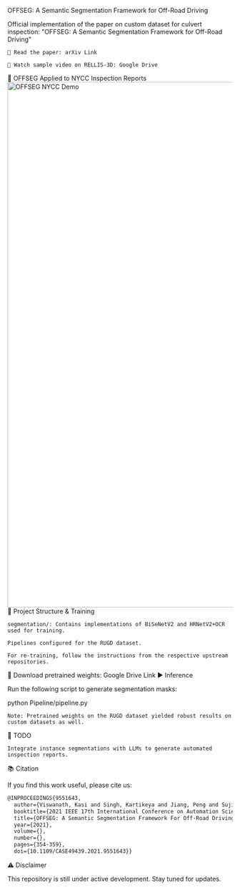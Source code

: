 OFFSEG: A Semantic Segmentation Framework for Off-Road Driving

Official implementation of the paper on custom dataset for culvert inspection:
"OFFSEG: A Semantic Segmentation Framework for Off-Road Driving"

    📄 Read the paper: arXiv Link

    🎥 Watch sample video on RELLIS-3D: Google Drive

🚧 OFFSEG Applied to NYCC Inspection Reports
<img width="1626" height="1176" alt="OFFSEG NYCC Demo" src="https://github.com/user-attachments/assets/872f014b-1460-464f-9c40-e1e5123ff134" />
📁 Project Structure & Training

    segmentation/: Contains implementations of BiSeNetV2 and HRNetV2+OCR used for training.

    Pipelines configured for the RUGD dataset.

    For re-training, follow the instructions from the respective upstream repositories.

🔗 Download pretrained weights:
Google Drive Link
▶️ Inference

Run the following script to generate segmentation masks:

python Pipeline/pipeline.py

    Note: Pretrained weights on the RUGD dataset yielded robust results on custom datasets as well.

🧠 TODO

    Integrate instance segmentations with LLMs to generate automated inspection reports.

📚 Citation

If you find this work useful, please cite us:
```latex
@INPROCEEDINGS{9551643,
  author={Viswanath, Kasi and Singh, Kartikeya and Jiang, Peng and Sujit, P.B. and Saripalli, Srikanth},
  booktitle={2021 IEEE 17th International Conference on Automation Science and Engineering (CASE)}, 
  title={OFFSEG: A Semantic Segmentation Framework For Off-Road Driving}, 
  year={2021},
  volume={},
  number={},
  pages={354-359},
  doi={10.1109/CASE49439.2021.9551643}}
```

⚠️ Disclaimer

This repository is still under active development. Stay tuned for updates.
